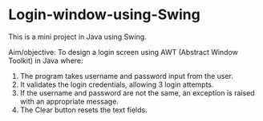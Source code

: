 # Login-window-using-Swing
This is a mini project in Java using Swing. 

Aim/objective: To design a login screen using AWT (Abstract Window Toolkit) in Java where:
1. The program takes username and password input from the user.
2. It validates the login credentials, allowing 3 login attempts.
3. If the username and password are not the same, an exception is raised with an appropriate
message.
4. The Clear button resets the text fields.
